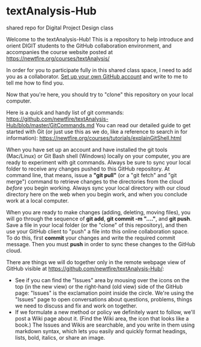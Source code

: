 # textAnalysis-Hub
shared repo for Digital Project Design class

Welcome to the textAnalysis-Hub! This is a repository to help introduce and orient DIGIT students to the GitHub collaboration environment, and accompanies the course website posted at <https://newtfire.org/courses/textAnalysis/>

In order for you to participate fully in this shared class space, I need to add you as a collaborator. [Set up your own GitHub account](https://github.com) and write to me to tell me how to find you.

Now that you're here, you should try to "clone" this repository on your local computer.

Here is a quick and handy list of git commands: <https://github.com/newtfire/textAnalysis-Hub/blob/master/GitCommands.md>
You can read our detailed guide to get started with Git (or just use this as we do, like a reference to search in for information): <https://newtfire.org/courses/tutorials/explainGitShell.html>

When you have set up an account and have installed the git tools (Mac/Linux) or Git Bash shell (Windows) locally on your computer, you are ready to experiment with git commands. Always be sure to sync your local folder to receive any changes pushed to this GitHub repository. At command line, that means, issue a **"git pull"** (or a "git fetch" and "git merge") command to retrieve changes to the directories from the cloud *before* you begin working. Always sync your local directory with our cloud directory here on the web when you begin work, and when you conclude work at a local computer.

When you are ready to make changes (adding, deleting, moving files), you will go through the sequence of **git add**, **git commit -m "...."**, and **git push**.  Save a file in your local folder (or the "clone" of this repository), and then use your GitHub client to "push" a file into this online collaboration space. To do this, first **commit** your changes and write the required commit message. Then you must **push** in order to sync these changes to the GitHub cloud.

There are things we will do together only in the remote webpage view of GitHub visible at <https://github.com/newtfire/textAnalysis-Hub/>:
*  See if you can find the "Issues" area by mousing over the icons on the top (in the new view) or the right-hand (old view) side of the GitHub page: "Issues" is the exclamation point inside the circle. We're using the "Issues" page to open conversations about questions, problems, things we need to discuss and fix and work on together. 
* If we formulate a new method or policy we definitely want to follow, we'll post a Wiki page about it. (Find the Wiki area, the icon that looks like a book.) The Issues and Wikis are searchable, and you write in them using markdown syntax, which lets you easily and quickly format headings, lists, bold, italics, or share an image.


